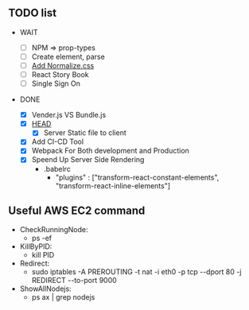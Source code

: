 ## TODO list
  - WAIT

    - [ ] NPM => prop-types
    - [ ] Create element, parse
    - [ ] [Add Normalize.css](https://necolas.github.io/normalize.css/)
    - [ ] React Story Book
    - [ ] Single Sign On

  - DONE
    - [X] Vender.js VS Bundle.js
    - [X] [HEAD](https://github.com/nfl/react-helmet)
      - [X] Server Static file to client
    - [X] Add CI-CD Tool
    - [X] Webpack For Both development and Production
    - [X] Speend Up Server Side Rendering
      - .babelrc
        - "plugins" : ["transform-react-constant-elements", "transform-react-inline-elements"]

## Useful AWS EC2 command
  - CheckRunningNode:
    - ps -ef
  - KillByPID:
    - kill PID
  - Redirect:
    - sudo iptables -A PREROUTING -t nat -i eth0 -p tcp --dport 80 -j REDIRECT --to-port 9000
  - ShowAllNodejs:
    - ps ax | grep nodejs
